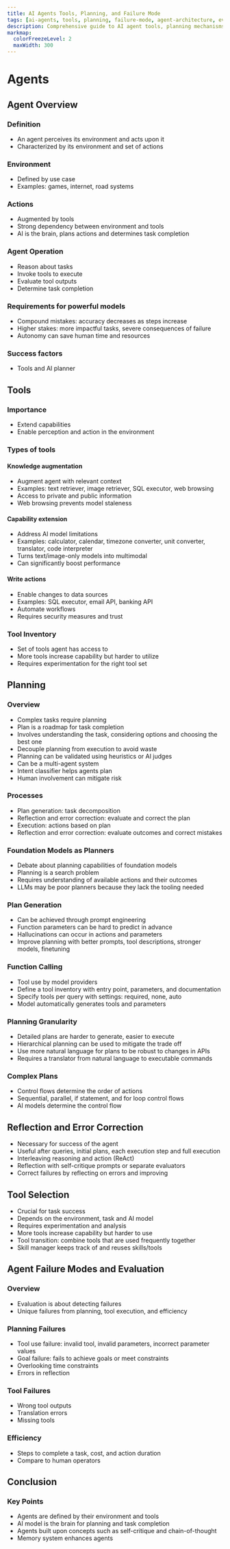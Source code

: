 ```yaml
---
title: AI Agents Tools, Planning, and Failure Mode
tags: [ai-agents, tools, planning, failure-mode, agent-architecture, evaluation, debugging, reliability]
description: Comprehensive guide to AI agent tools, planning mechanisms, and strategies for handling failure modes.
markmap:
  colorFreezeLevel: 2
  maxWidth: 300
---
```

# Agents
## Agent Overview
### Definition
- An agent perceives its environment and acts upon it
- Characterized by its environment and set of actions
### Environment
- Defined by use case
- Examples: games, internet, road systems
### Actions
- Augmented by tools
- Strong dependency between environment and tools
- AI is the brain, plans actions and determines task completion
### Agent Operation
- Reason about tasks
- Invoke tools to execute
- Evaluate tool outputs
- Determine task completion
### Requirements for powerful models
- Compound mistakes: accuracy decreases as steps increase
- Higher stakes: more impactful tasks, severe consequences of failure
- Autonomy can save human time and resources
### Success factors
- Tools and AI planner
## Tools
### Importance
- Extend capabilities
- Enable perception and action in the environment
### Types of tools
#### Knowledge augmentation
- Augment agent with relevant context
- Examples: text retriever, image retriever, SQL executor, web browsing
- Access to private and public information
- Web browsing prevents model staleness
#### Capability extension
- Address AI model limitations
- Examples: calculator, calendar, timezone converter, unit converter, translator, code interpreter
- Turns text/image-only models into multimodal
- Can significantly boost performance
#### Write actions
- Enable changes to data sources
- Examples: SQL executor, email API, banking API
- Automate workflows
- Requires security measures and trust
### Tool Inventory
- Set of tools agent has access to
- More tools increase capability but harder to utilize
- Requires experimentation for the right tool set
## Planning
### Overview
- Complex tasks require planning
- Plan is a roadmap for task completion
- Involves understanding the task, considering options and choosing the best one
- Decouple planning from execution to avoid waste
- Planning can be validated using heuristics or AI judges
- Can be a multi-agent system
- Intent classifier helps agents plan
- Human involvement can mitigate risk
### Processes
- Plan generation: task decomposition
- Reflection and error correction: evaluate and correct the plan
- Execution: actions based on plan
- Reflection and error correction: evaluate outcomes and correct mistakes
### Foundation Models as Planners
- Debate about planning capabilities of foundation models
- Planning is a search problem
- Requires understanding of available actions and their outcomes
- LLMs may be poor planners because they lack the tooling needed
### Plan Generation
- Can be achieved through prompt engineering
- Function parameters can be hard to predict in advance
- Hallucinations can occur in actions and parameters
- Improve planning with better prompts, tool descriptions, stronger models, finetuning
### Function Calling
- Tool use by model providers
- Define a tool inventory with entry point, parameters, and documentation
- Specify tools per query with settings: required, none, auto
- Model automatically generates tools and parameters
### Planning Granularity
- Detailed plans are harder to generate, easier to execute
- Hierarchical planning can be used to mitigate the trade off
- Use more natural language for plans to be robust to changes in APIs
- Requires a translator from natural language to executable commands
### Complex Plans
- Control flows determine the order of actions
- Sequential, parallel, if statement, and for loop control flows
- AI models determine the control flow
## Reflection and Error Correction
- Necessary for success of the agent
- Useful after queries, initial plans, each execution step and full execution
- Interleaving reasoning and action (ReAct)
- Reflection with self-critique prompts or separate evaluators
- Correct failures by reflecting on errors and improving
## Tool Selection
- Crucial for task success
- Depends on the environment, task and AI model
- Requires experimentation and analysis
- More tools increase capability but harder to use
- Tool transition: combine tools that are used frequently together
- Skill manager keeps track of and reuses skills/tools
## Agent Failure Modes and Evaluation
### Overview
- Evaluation is about detecting failures
- Unique failures from planning, tool execution, and efficiency
### Planning Failures
- Tool use failure: invalid tool, invalid parameters, incorrect parameter values
- Goal failure: fails to achieve goals or meet constraints
- Overlooking time constraints
- Errors in reflection
### Tool Failures
- Wrong tool outputs
- Translation errors
- Missing tools
### Efficiency
- Steps to complete a task, cost, and action duration
- Compare to human operators
## Conclusion
### Key Points
- Agents are defined by their environment and tools
- AI model is the brain for planning and task completion
- Agents built upon concepts such as self-critique and chain-of-thought
- Memory system enhances agents